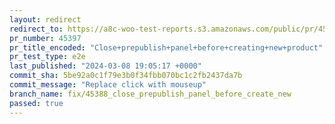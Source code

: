 ```yaml
---
layout: redirect
redirect_to: https://a8c-woo-test-reports.s3.amazonaws.com/public/pr/45397/e2e/index.html
pr_number: 45397
pr_title_encoded: "Close+prepublish+panel+before+creating+new+product"
pr_test_type: e2e
last_published: "2024-03-08 19:05:17 +0000"
commit_sha: 5be92a0c1f79e3b0f34fbb070bc1c2fb2437da7b
commit_message: "Replace click with mouseup"
branch_name: fix/45388_close_prepublish_panel_before_create_new
passed: true
---
```

